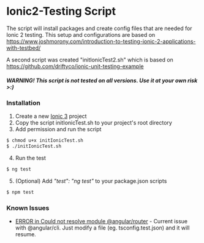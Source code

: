 # Ionic2-Testing Script

The script will install packages and create config files that are needed for Ionic 2 testing.
This setup and configurations are based on https://www.joshmorony.com/introduction-to-testing-ionic-2-applications-with-testbed/

A second script was created "initIonicTest2.sh" which is based on 
https://github.com/driftyco/ionic-unit-testing-example

##### WARNING! This script is not tested on all versions. Use it at your own risk >:)

### Installation
1. Create a new [Ionic 3](http://ionicframework.com/getting-started/) project
2. Copy the script initIonicTest.sh to your project's root directory
3. Add permission and run the script
```sh
$ chmod u+x initIonicTest.sh
$ ./initIonicTest.sh
```
4. Run the test
```sh
$ ng test
```
5. (Optional) Add *"test": "ng test"* to your package.json scripts
```sh
$ npm test
```

### Known Issues

* [ERROR in Could not resolve module @angular/router](https://github.com/angular/angular-cli/issues/5967) - Current issue with @angular/cli. Just modify a file (eg. tsconfig.test.json) and it will resume.
